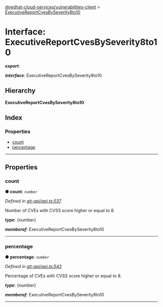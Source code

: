 [@redhat-cloud-services/vulnerabilities-client](../README.md) > [ExecutiveReportCvesBySeverity8to10](../interfaces/executivereportcvesbyseverity8to10.md)

# Interface: ExecutiveReportCvesBySeverity8to10

*__export__*: 

*__interface__*: ExecutiveReportCvesBySeverity8to10

## Hierarchy

**ExecutiveReportCvesBySeverity8to10**

## Index

### Properties

* [count](executivereportcvesbyseverity8to10.md#count)
* [percentage](executivereportcvesbyseverity8to10.md#percentage)

---

## Properties

<a id="count"></a>

###  count

**● count**: *`number`*

*Defined in [git-api/api.ts:537](https://github.com/RedHatInsights/javascript-clients/blob/master/packages/vulnerabilities/git-api/api.ts#L537)*

Number of CVEs with CVSS score higher or equal to 8.

*__type__*: {number}

*__memberof__*: ExecutiveReportCvesBySeverity8to10

___
<a id="percentage"></a>

###  percentage

**● percentage**: *`number`*

*Defined in [git-api/api.ts:543](https://github.com/RedHatInsights/javascript-clients/blob/master/packages/vulnerabilities/git-api/api.ts#L543)*

Percentage of CVEs with CVSS score higher or equal to 8.

*__type__*: {number}

*__memberof__*: ExecutiveReportCvesBySeverity8to10

___

